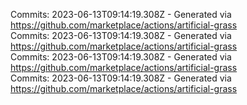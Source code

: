 Commits: 2023-06-13T09:14:19.308Z - Generated via https://github.com/marketplace/actions/artificial-grass
<br>
Commits: 2023-06-13T09:14:19.308Z - Generated via https://github.com/marketplace/actions/artificial-grass
<br>
Commits: 2023-06-13T09:14:19.308Z - Generated via https://github.com/marketplace/actions/artificial-grass
<br>
Commits: 2023-06-13T09:14:19.308Z - Generated via https://github.com/marketplace/actions/artificial-grass
<br>

